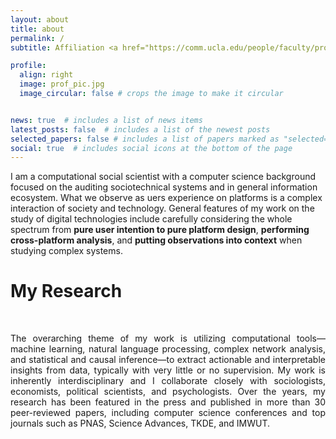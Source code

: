 ```yaml
---
layout: about
title: about
permalink: /
subtitle: Affiliation <a href="https://comm.ucla.edu/people/faculty/professors/">University of California, Los Angeles</a>

profile:
  align: right
  image: prof_pic.jpg
  image_circular: false # crops the image to make it circular


news: true  # includes a list of news items
latest_posts: false  # includes a list of the newest posts
selected_papers: false # includes a list of papers marked as "selected={true}"
social: true  # includes social icons at the bottom of the page
---
```



I am a computational social scientist with a computer science background focused on the auditing sociotechnical
systems and in general information ecosystem. What we observe as uers experience on platforms is a complex interaction of society and technology. 
General features of my work on the study of digital technologies include carefully considering the whole spectrum from <strong>pure user
intention to pure platform design</strong>, <strong>performing cross-platform analysis</strong>, and <strong>putting observations into context</strong> when studying
complex systems. 
 



 

<h1>My Research</h1> 
<br>
<p style="text-align:justify">
 The overarching theme of my work is utilizing computational tools—machine learning, natural language processing, complex network analysis, and statistical and causal inference—to extract actionable and interpretable insights from data, typically with very little or no supervision. 
My work is inherently interdisciplinary and I collaborate closely with sociologists, economists, political scientists, and psychologists. 
Over the years, my research has been featured in the press and published in more than 30 peer-reviewed papers,
including computer science conferences and top journals such as PNAS, Science Advances, TKDE, and IMWUT.
</p>
<br>
